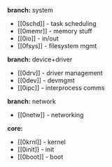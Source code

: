 **branch:** system
- [[0schd]] - task scheduling
- [[0memr]] - memory stuff
- [[0io]] - in/out
- [[0fsys]] - filesystem mgmt

**branch:** device+driver
- [[0drv]] - driver management
- [[0dev]] - devmgmt
- [[0ipc]] - interprocess comms

**branch:** network
- [[0netw]] - networking

**core:**
- [[0krnl]] - kernel
- [[0init]] - init
- [[0boot]] - boot